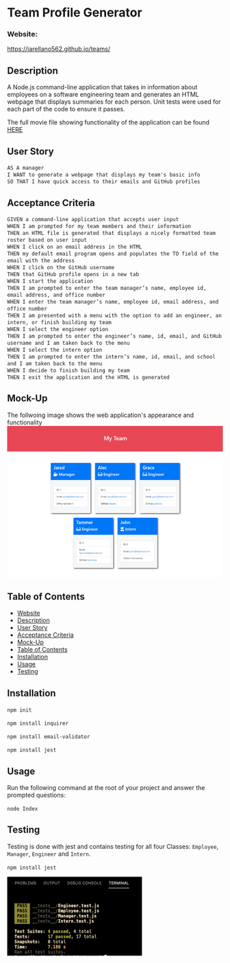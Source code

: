 # Team Profile Generator

### Website: 
https://jarellano562.github.io/teams/
   
## Description

A Node.js command-line application that takes in information about employees on a software engineering team and generates an HTML webpage that displays summaries for each person. Unit tests were used for each part of the code to ensure it passes.   

  
The full movie file showing functionality of the application can be found [HERE](https://drive.google.com/file/d/1P-VmZhPipH35ebCaTcOsqUibLdhzSxx1/view?usp=sharing)  
  
## User Story
  
```
AS A manager
I WANT to generate a webpage that displays my team's basic info
SO THAT I have quick access to their emails and GitHub profiles
```
  
## Acceptance Criteria
  
``` 
GIVEN a command-line application that accepts user input
WHEN I am prompted for my team members and their information
THEN an HTML file is generated that displays a nicely formatted team roster based on user input
WHEN I click on an email address in the HTML
THEN my default email program opens and populates the TO field of the email with the address
WHEN I click on the GitHub username
THEN that GitHub profile opens in a new tab
WHEN I start the application
THEN I am prompted to enter the team manager’s name, employee id, email address, and office number
WHEN I enter the team manager’s name, employee id, email address, and office number
THEN I am presented with a menu with the option to add an engineer, an intern, or finish building my team
WHEN I select the engineer option
THEN I am prompted to enter the engineer’s name, id, email, and GitHub username and I am taken back to the menu
WHEN I select the intern option
THEN I am prompted to enter the intern’s name, id, email, and school and I am taken back to the menu
WHEN I decide to finish building my team
THEN I exit the application and the HTML is generated
```

## Mock-Up
The follwoing image shows the web application's appearance and functionality 
![](./src/mockup.png)

## Table of Contents
- [Website](#website)
- [Description](#description)
- [User Story](#user-story)
- [Acceptance Criteria](#acceptance-criteria)
- [Mock-Up](#mock-up)
- [Table of Contents](#table-of-contents)
- [Installation](#installation)
- [Usage](#usage)
- [Testing](#testing)

## Installation  
  
`npm init`
  
`npm install inquirer`

`npm install email-validator`

`npm install jest`
  
## Usage  
  
Run the following command at the root of your project and answer the prompted questions:
  
`node Index`

## Testing

Testing is done with jest and contains testing for all four Classes: `Employee`, `Manager`, `Engineer` and `Intern`.

`npm install jest`

![](./src/tests.png)

